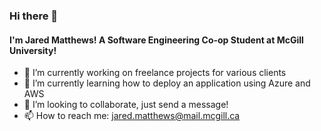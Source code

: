 ### Hi there 👋

#### I'm Jared Matthews! A Software Engineering Co-op Student at McGill University!


<!--
**JMatt26/JMatt26** is a ✨ _special_ ✨ repository because its `README.md` (this file) appears on your GitHub profile.

Here are some ideas to get you started:
-->

- 🔭 I’m currently working on freelance projects for various clients
- 🌱 I’m currently learning how to deploy an application using Azure and AWS
- 👯 I’m looking to collaborate, just send a message!
- 📫 How to reach me: jared.matthews@mail.mcgill.ca

